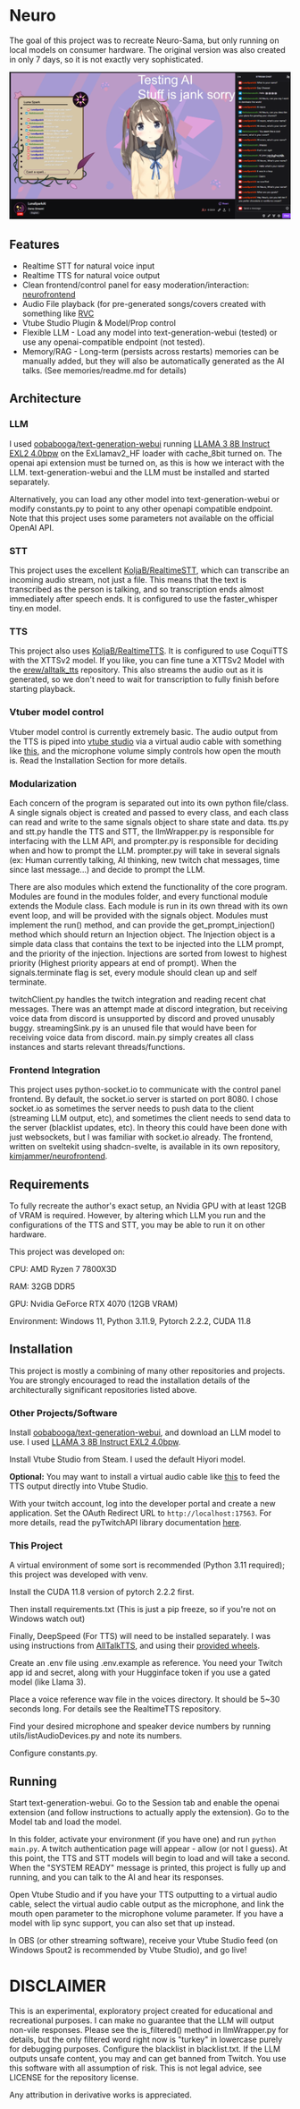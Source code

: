 # Neuro

The goal of this project was to recreate Neuro-Sama, but only running on local models on consumer hardware.
The original version was also created in only 7 days, so it is not exactly very sophisticated.

![Screenshot of demo stream](./images/stream.png)

## Features
- Realtime STT for natural voice input
- Realtime TTS for natural voice output
- Clean frontend/control panel for easy moderation/interaction: [neurofrontend](https://github.com/kimjammer/neurofrontend)
- Audio File playback (for pre-generated songs/covers created with something like [RVC](https://github.com/RVC-Project/Retrieval-based-Voice-Conversion-WebUI)
- Vtube Studio Plugin & Model/Prop control
- Flexible LLM - Load any model into text-generation-webui (tested) or use any openai-compatible endpoint (not tested).
- Memory/RAG - Long-term (persists across restarts) memories can be manually added, but they will also be 
automatically generated as the AI talks. (See memories/readme.md for details)

## Architecture

### LLM

I used [oobabooga/text-generation-webui](https://github.com/oobabooga/text-generation-webui)
running [LLAMA 3 8B Instruct EXL2 4.0bpw](https://huggingface.co/turboderp/Llama-3-8B-Instruct-exl2/tree/4.0bpw) on the
ExLlamav2_HF loader with cache_8bit turned on. The openai api extension must be turned on, as this is how we interact
with the LLM. text-generation-webui and the LLM must be installed and started separately.

Alternatively, you can load any other model into text-generation-webui or modify constants.py to point to any other
openapi compatible endpoint. Note that this project uses some parameters not available on the official OpenAI API.

### STT

This project uses the excellent [KoljaB/RealtimeSTT](https://github.com/KoljaB/RealtimeSTT), which can transcribe an
incoming audio stream, not just a file. This means that the text is transcribed as the person is talking, and so
transcription ends almost immediately after speech ends. It is configured to use the faster_whisper tiny.en model.

### TTS

This project also uses [KoljaB/RealtimeTTS](https://github.com/KoljaB/RealtimeTTS). It is configured to use CoquiTTS
with the XTTSv2 model. If you like, you can fine tune a XTTSv2 Model with
the [erew/alltalk_tts](https://github.com/erew123/alltalk_tts) repository. This also streams the audio out as it is
generated, so we don't need to wait for transcription to fully finish before starting playback.

### Vtuber model control

Vtuber model control is currently extremely basic. The audio output from the TTS is piped
into [vtube studio](https://denchisoft.com/) via a virtual audio cable with something
like [this](https://vb-audio.com/Cable/), and the microphone volume simply controls how open the mouth is. Read
the Installation Section for more details.

### Modularization

Each concern of the program is separated out into its own python file/class. A single signals object is created and 
passed to every class, and each class can read and write to the same signals object to share state and data. tts.py and 
stt.py handle the TTS and STT, the llmWrapper.py is responsible for interfacing with the LLM API, and prompter.py is
responsible for deciding when and how to prompt the LLM. prompter.py will take in several signals (ex: Human currently
talking, AI thinking, new twitch chat messages, time since last message...) and decide to prompt the LLM.

There are also modules which extend the functionality of the core program. Modules are found in the modules folder, and
every functional module extends the Module class. Each module is run in its own thread with its own event loop, and will
be provided with the signals object. Modules must implement the run() method, and can provide the get_prompt_injection()
method which should return an Injection object. The Injection object is a simple data class that contains the text to
be injected into the LLM prompt, and the priority of the injection. Injections are sorted from lowest to highest
priority (Highest priority appears at end of prompt). When the signals.terminate flag is set, every module should clean
up and self terminate.

twitchClient.py handles the twitch integration and reading recent chat messages. There was an attempt made at discord
integration, but receiving voice data from discord is unsupported by discord and proved unusably buggy. streamingSink.py
is an unused file that would have been for receiving voice data from discord. main.py simply creates all class instances
and starts relevant threads/functions.

### Frontend Integration

This project uses python-socket.io to communicate with the control panel frontend. By default, the socket.io server is
started on port 8080. I chose socket.io as sometimes the server needs to push data to the client (streaming LLM
output, etc), and sometimes the client needs to send data to the server (blacklist updates, etc). In theory this could
have been done with just websockets, but I was familiar with socket.io already. The frontend, written on sveltekit using
shadcn-svelte, is available in its own repository, [kimjammer/neurofrontend](https://github.com/kimjammer/neurofrontend).

## Requirements

To fully recreate the author's exact setup, an Nvidia GPU with at least 12GB of VRAM is required. However, by altering
which LLM you run and the configurations of the TTS and STT, you may be able to run it on other hardware.

This project was developed on:

CPU: AMD Ryzen 7 7800X3D

RAM: 32GB DDR5

GPU: Nvidia GeForce RTX 4070 (12GB VRAM)

Environment: Windows 11, Python 3.11.9, Pytorch 2.2.2, CUDA 11.8

## Installation

This project is mostly a combining of many other repositories and projects. You are strongly encouraged to read the
installation details of the architecturally significant repositories listed above.

### Other Projects/Software

Install [oobabooga/text-generation-webui](https://github.com/oobabooga/text-generation-webui), and download an LLM model
to use. I used [LLAMA 3 8B Instruct EXL2 4.0bpw](https://huggingface.co/turboderp/Llama-3-8B-Instruct-exl2/tree/4.0bpw).

Install Vtube Studio from Steam. I used the default Hiyori model.

**Optional:** You may want to install a virtual audio cable like [this](https://vb-audio.com/Cable/) to feed the TTS
output directly into Vtube Studio.

With your twitch account, log into the developer portal and create a new application. Set the OAuth Redirect URL
to `http://localhost:17563`. For more details, read the pyTwitchAPI library
documentation [here](https://pytwitchapi.dev/en/stable/index.html#user-authentication).

### This Project

A virtual environment of some sort is recommended (Python 3.11 required); this project was developed with venv.

Install the CUDA 11.8 version of pytorch 2.2.2 first.

Then install requirements.txt (This is just a pip freeze, so if you're not on Windows watch out)

Finally, DeepSpeed (For TTS) will need to be installed separately. I was using instructions
from [AllTalkTTS](https://github.com/erew123/alltalk_tts?#-deepspeed-installation-options), and using their 
[provided wheels](https://github.com/erew123/alltalk_tts/releases/tag/DeepSpeed-14.0).

Create an .env file using .env.example as reference. You need your Twitch app id and secret, along with your
Hugginface token if you use a gated model (like Llama 3).

Place a voice reference wav file in the voices directory. It should be 5~30 seconds long. For details see the RealtimeTTS
repository.

Find your desired microphone and speaker device numbers by running utils/listAudioDevices.py and note its numbers. 

Configure constants.py.

## Running

Start text-generation-webui. Go to the Session tab and enable the openai extension (and follow instructions to actually
apply the extension). Go to the Model tab and load the model.

In this folder, activate your environment (if you have one) and run `python main.py`. A twitch authentication page will
appear - allow (or not I guess). At this point, the TTS and STT models will begin to load and will take a second. When
the "SYSTEM READY" message is printed, this project is fully up and running, and you can talk to the AI and hear its
responses.

Open Vtube Studio and if you have your TTS outputting to a virtual audio cable, select the virtual audio cable output as
the microphone, and link the mouth open parameter to the microphone volume parameter. If you have a model with lip sync
support, you can also set that up instead.

In OBS (or other streaming software), receive your Vtube Studio feed (on Windows Spout2 is recommended by Vtube Studio),
and go live!

# DISCLAIMER

This is an experimental, exploratory project created for educational and recreational purposes. I can make no guarantee
that the LLM will output non-vile responses. Please see the is_filtered() method in llmWrapper.py for details, but the
only filtered word right now is "turkey" in lowercase purely for debugging purposes. Configure the blacklist in blacklist.txt. 
If the LLM outputs unsafe content, you may and can get banned from Twitch. You use this software with all assumption 
of risk. This is not legal advice, see LICENSE for the repository license.

Any attribution in derivative works is appreciated.
